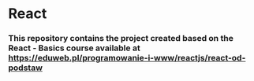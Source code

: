 # React

### This repository contains the project created based on the React - Basics course available at https://eduweb.pl/programowanie-i-www/reactjs/react-od-podstaw